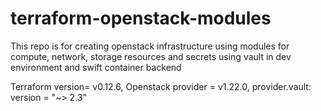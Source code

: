 # terraform-openstack-modules
This repo is for creating openstack infrastructure using modules for compute, network, storage resources and secrets using vault in dev environment and swift container backend

Terraform version= v0.12.6, 
Openstack provider = v1.22.0, 
provider.vault: version = "~> 2.3"


